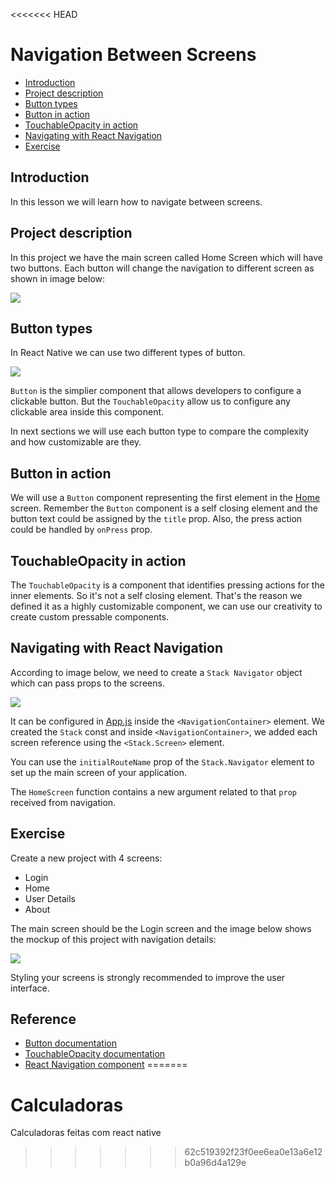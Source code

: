 <<<<<<< HEAD
# Navigation Between Screens

- [Introduction](#introduction)
- [Project description](#project-description)
- [Button types](#button-types)
- [Button in action](#button-in-action)
- [TouchableOpacity in action](#touchableopacity-in-action)
- [Navigating with React Navigation](#navigating-with-react-navigation)
- [Exercise](#exercise)

## Introduction

In this lesson we will learn how to navigate between screens.

## Project description

In this project we have the main screen called Home Screen which will have two buttons. Each button will change the navigation to different screen as shown in image below:

![](../assets/2022-09-16-10-50-15.png)

## Button types

In React Native we can use two different types of button.

![](../assets/2022-09-16-10-57-13.png)

`Button` is the simplier component that allows developers to configure a clickable button. But the `TouchableOpacity` allow us to configure any clickable area inside this component.

In next sections we will use each button type to compare the complexity and how customizable are they.

## Button in action

We will use a `Button` component representing the first element in the [Home](src/screens/HomeScreen.js) screen.
Remember the `Button` component is a self closing element and the button text could be assigned by the `title` prop. Also, the press action could be handled by `onPress` prop.

## TouchableOpacity in action

The `TouchableOpacity` is a component that identifies pressing actions for the inner elements. So it's not a self closing element. That's the reason we defined it as a highly customizable component, we can use our creativity to create custom pressable components. 

## Navigating with React Navigation

According to image below, we need to create a `Stack Navigator` object which can pass props to the screens.

![](../assets/2022-09-16-11-37-07.png)

It can be configured in [App.js](App.js) inside the `<NavigationContainer>` element. We created the `Stack` const and inside `<NavigationContainer>`, we added each screen reference using the `<Stack.Screen>` element.

You can use the `initialRouteName` prop of the `Stack.Navigator` element to set up the main screen of your application.

The `HomeScreen` function contains a new argument related to that `prop` received from navigation.

## Exercise

Create a new project with 4 screens:

- Login 
- Home
- User Details
- About

The main screen should be the Login screen and the image below shows the mockup of this project with navigation details:

![](../assets/2022-09-16-13-51-52.png)

Styling your screens is strongly recommended to improve the user interface.

## Reference

- [Button documentation](https://reactnative.dev/docs/button)
- [TouchableOpacity documentation](https://reactnative.dev/docs/touchableopacity)
- [React Navigation component](https://reactnavigation.org/docs/getting-started)
=======
# Calculadoras
Calculadoras feitas com react native
>>>>>>> 62c519392f23f0ee6ea0e13a6e12b0a96d4a129e
